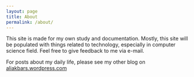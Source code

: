 ```yaml
---
layout: page
title: About
permalink: /about/
---
```


This site is made for my own study and documentation. Mostly, this site will be populated with things related to technology, especially in computer science field. Feel free to give feedback to me via e-mail.

For posts about my daily life, please see my other blog on [aliakbars.wordpress.com](http://aliakbars.wordpress.com)
